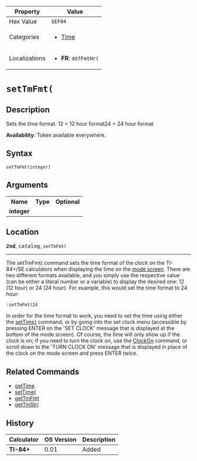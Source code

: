 | Property      | Value |
|---------------|-------|
| Hex Value     | `$EF04`|
| Categories    | <ul><li>[Time](<../categories/Time.md>)</li></ul> |
| Localizations | <ul><li><b>FR</b>: `défFmtHr(`</li></ul> |

# `setTmFmt(`

## Description
Sets the time format.
12 = 12 hour format24 = 24 hour format


<b>Availability</b>: Token available everywhere.

## Syntax
`setTmFmt(integer)`

## Arguments
<table>
<tr><th>Name</th><th>Type</th><th>Optional</th></tr>

<tr><td><b>integer</b></td><td></td><td></td></tr>

</table>

## Location
<tt><kbd><b>2nd</b></kbd></tt>, <kbd>catalog</kbd>, `setTmFmt(`
<hr>

The setTmFmt( command sets the time format of the clock on the TI-84+/SE calculators when displaying the time on the [mode screen](/settings). There are two different formats available, and you simply use the respective value (can be either a literal number or a variable) to display the desired one: 12 (12 hour) or 24 (24 hour). For example, this would set the time format to 24 hour:

```ti-basic
:setTmFmt(24
```

In order for the time format to work, you need to set the time using either the [setTime(](/settime) command, or by going into the set clock menu (accessible by pressing ENTER on the 'SET CLOCK' message that is displayed at the bottom of the mode screen). Of course, the time will only show up if the clock is on; if you need to turn the clock on, use the [ClockOn](/clockon) command, or scroll down to the 'TURN CLOCK ON' message that is displayed in place of the clock on the mode screen and press ENTER twice.

## Related Commands

*   [getTime](/gettime)
*   [setTime(](/settime)
*   [getTmFmt](/gettmfmt)
*   [getTmStr(](/gettmstr)

## History
| Calculator | OS Version | Description |
|------------|------------|-------------|
| <b>TI-84+</b> | 0.01 | Added |


